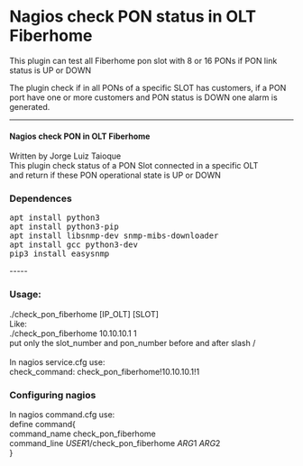 # Nagios check PON status in OLT Fiberhome

This plugin can test all Fiberhome pon slot with 8 or 16 PONs if PON link status is UP or DOWN

The plugin check if in all PONs of a specific SLOT has customers, if a PON port have one or more customers and PON status is DOWN one alarm is generated.

---
#### Nagios check PON in OLT Fiberhome <br>
Written by Jorge Luiz Taioque <br>
This plugin check status of a PON Slot connected in a specific OLT  <br>
and return if these PON operational state is UP or DOWN <br>


### Dependences
<pre>
apt install python3
apt install python3-pip
apt install libsnmp-dev snmp-mibs-downloader
apt install gcc python3-dev
pip3 install easysnmp
</pre>
----- <br>
### Usage: <br>
./check_pon_fiberhome [IP_OLT] [SLOT] <br>
Like: <br>
./check_pon_fiberhome 10.10.10.1 1 <br>
put only the slot_number and pon_number before and after slash / <br>
<br>
In nagios service.cfg use: <br>
check_command:	check_pon_fiberhome!10.10.10.1!1 <br>


### Configuring nagios
In nagios command.cfg use:<br>
define command{<br>
        command_name    check_pon_fiberhome<br>
        command_line    $USER1$/check_pon_fiberhome $ARG1$ $ARG2$<br>
        }<br>
